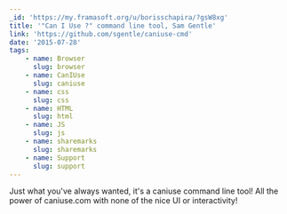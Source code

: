 ```yaml
---
_id: 'https://my.framasoft.org/u/borisschapira/?gsW8xg'
title: '"Can I Use ?" command line tool, Sam Gentle'
link: 'https://github.com/sgentle/caniuse-cmd'
date: '2015-07-28'
tags:
    - name: Browser
      slug: browser
    - name: CanIUse
      slug: caniuse
    - name: css
      slug: css
    - name: HTML
      slug: html
    - name: JS
      slug: js
    - name: sharemarks
      slug: sharemarks
    - name: Support
      slug: support
---
```


<div class="markdown"><p>Just what you've always wanted, it's a caniuse command line tool! All the power of caniuse.com with none of the nice UI or interactivity!
</p></div>
